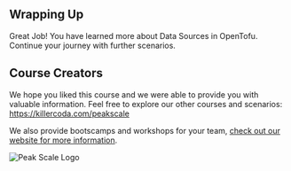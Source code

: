 ## Wrapping Up

Great Job! You have learned more about Data Sources in OpenTofu. Continue your journey with further scenarios.

## Course Creators

We hope you liked this course and we were able to provide you with valuable information. Feel free to explore our other courses and scenarios: <https://killercoda.com/peakscale>


We also provide bootscamps and workshops for your team, [check out our website for more information](https://peakscale.ch/en/services/).

![Peak Scale Logo](../../../assets/logo-vertical.png)
